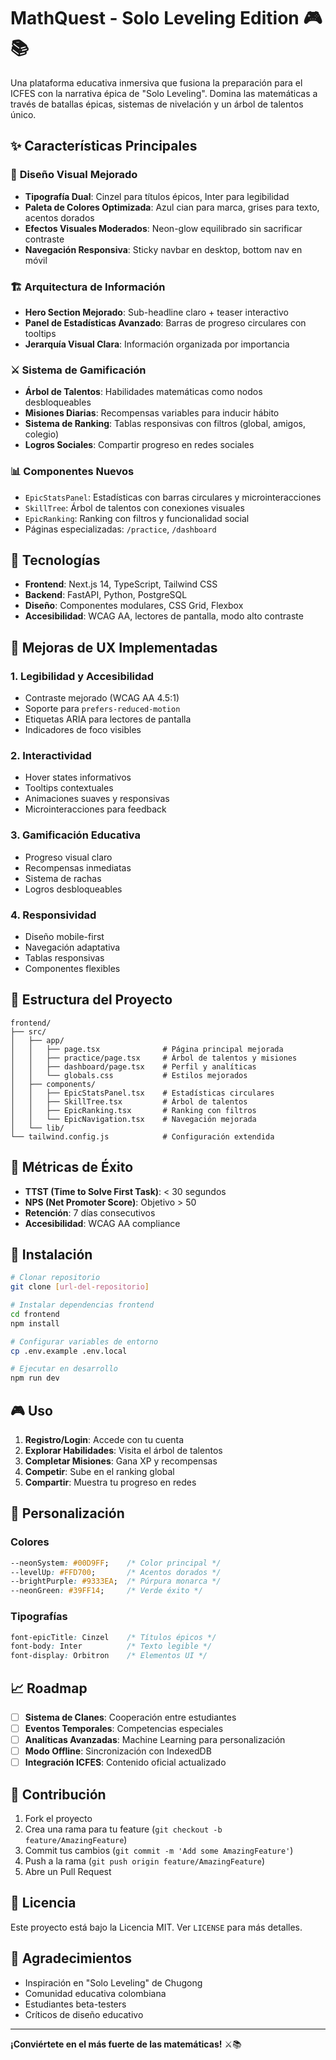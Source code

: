 # MathQuest - Solo Leveling Edition 🎮📚

Una plataforma educativa inmersiva que fusiona la preparación para el ICFES con la narrativa épica de "Solo Leveling". Domina las matemáticas a través de batallas épicas, sistemas de nivelación y un árbol de talentos único.

## ✨ Características Principales

### 🎯 **Diseño Visual Mejorado**
- **Tipografía Dual**: Cinzel para títulos épicos, Inter para legibilidad
- **Paleta de Colores Optimizada**: Azul cian para marca, grises para texto, acentos dorados
- **Efectos Visuales Moderados**: Neon-glow equilibrado sin sacrificar contraste
- **Navegación Responsiva**: Sticky navbar en desktop, bottom nav en móvil

### 🏗️ **Arquitectura de Información**
- **Hero Section Mejorado**: Sub-headline claro + teaser interactivo
- **Panel de Estadísticas Avanzado**: Barras de progreso circulares con tooltips
- **Jerarquía Visual Clara**: Información organizada por importancia

### ⚔️ **Sistema de Gamificación**
- **Árbol de Talentos**: Habilidades matemáticas como nodos desbloqueables
- **Misiones Diarias**: Recompensas variables para inducir hábito
- **Sistema de Ranking**: Tablas responsivas con filtros (global, amigos, colegio)
- **Logros Sociales**: Compartir progreso en redes sociales

### 📊 **Componentes Nuevos**
- `EpicStatsPanel`: Estadísticas con barras circulares y microinteracciones
- `SkillTree`: Árbol de talentos con conexiones visuales
- `EpicRanking`: Ranking con filtros y funcionalidad social
- Páginas especializadas: `/practice`, `/dashboard`

## 🚀 Tecnologías

- **Frontend**: Next.js 14, TypeScript, Tailwind CSS
- **Backend**: FastAPI, Python, PostgreSQL
- **Diseño**: Componentes modulares, CSS Grid, Flexbox
- **Accesibilidad**: WCAG AA, lectores de pantalla, modo alto contraste

## 🎨 Mejoras de UX Implementadas

### 1. **Legibilidad y Accesibilidad**
- Contraste mejorado (WCAG AA 4.5:1)
- Soporte para `prefers-reduced-motion`
- Etiquetas ARIA para lectores de pantalla
- Indicadores de foco visibles

### 2. **Interactividad**
- Hover states informativos
- Tooltips contextuales
- Animaciones suaves y responsivas
- Microinteracciones para feedback

### 3. **Gamificación Educativa**
- Progreso visual claro
- Recompensas inmediatas
- Sistema de rachas
- Logros desbloqueables

### 4. **Responsividad**
- Diseño mobile-first
- Navegación adaptativa
- Tablas responsivas
- Componentes flexibles

## 📁 Estructura del Proyecto

```
frontend/
├── src/
│   ├── app/
│   │   ├── page.tsx              # Página principal mejorada
│   │   ├── practice/page.tsx     # Árbol de talentos y misiones
│   │   ├── dashboard/page.tsx    # Perfil y analíticas
│   │   └── globals.css           # Estilos mejorados
│   ├── components/
│   │   ├── EpicStatsPanel.tsx    # Estadísticas circulares
│   │   ├── SkillTree.tsx         # Árbol de talentos
│   │   ├── EpicRanking.tsx       # Ranking con filtros
│   │   └── EpicNavigation.tsx    # Navegación mejorada
│   └── lib/
└── tailwind.config.js            # Configuración extendida
```

## 🎯 Métricas de Éxito

- **TTST (Time to Solve First Task)**: < 30 segundos
- **NPS (Net Promoter Score)**: Objetivo > 50
- **Retención**: 7 días consecutivos
- **Accesibilidad**: WCAG AA compliance

## 🔧 Instalación

```bash
# Clonar repositorio
git clone [url-del-repositorio]

# Instalar dependencias frontend
cd frontend
npm install

# Configurar variables de entorno
cp .env.example .env.local

# Ejecutar en desarrollo
npm run dev
```

## 🎮 Uso

1. **Registro/Login**: Accede con tu cuenta
2. **Explorar Habilidades**: Visita el árbol de talentos
3. **Completar Misiones**: Gana XP y recompensas
4. **Competir**: Sube en el ranking global
5. **Compartir**: Muestra tu progreso en redes

## 🎨 Personalización

### Colores
```css
--neonSystem: #00D9FF;    /* Color principal */
--levelUp: #FFD700;       /* Acentos dorados */
--brightPurple: #9333EA;  /* Púrpura monarca */
--neonGreen: #39FF14;     /* Verde éxito */
```

### Tipografías
```css
font-epicTitle: Cinzel    /* Títulos épicos */
font-body: Inter          /* Texto legible */
font-display: Orbitron    /* Elementos UI */
```

## 📈 Roadmap

- [ ] **Sistema de Clanes**: Cooperación entre estudiantes
- [ ] **Eventos Temporales**: Competencias especiales
- [ ] **Analíticas Avanzadas**: Machine Learning para personalización
- [ ] **Modo Offline**: Sincronización con IndexedDB
- [ ] **Integración ICFES**: Contenido oficial actualizado

## 🤝 Contribución

1. Fork el proyecto
2. Crea una rama para tu feature (`git checkout -b feature/AmazingFeature`)
3. Commit tus cambios (`git commit -m 'Add some AmazingFeature'`)
4. Push a la rama (`git push origin feature/AmazingFeature`)
5. Abre un Pull Request

## 📄 Licencia

Este proyecto está bajo la Licencia MIT. Ver `LICENSE` para más detalles.

## 🙏 Agradecimientos

- Inspiración en "Solo Leveling" de Chugong
- Comunidad educativa colombiana
- Estudiantes beta-testers
- Críticos de diseño educativo

---

**¡Conviértete en el más fuerte de las matemáticas!** ⚔️📚 